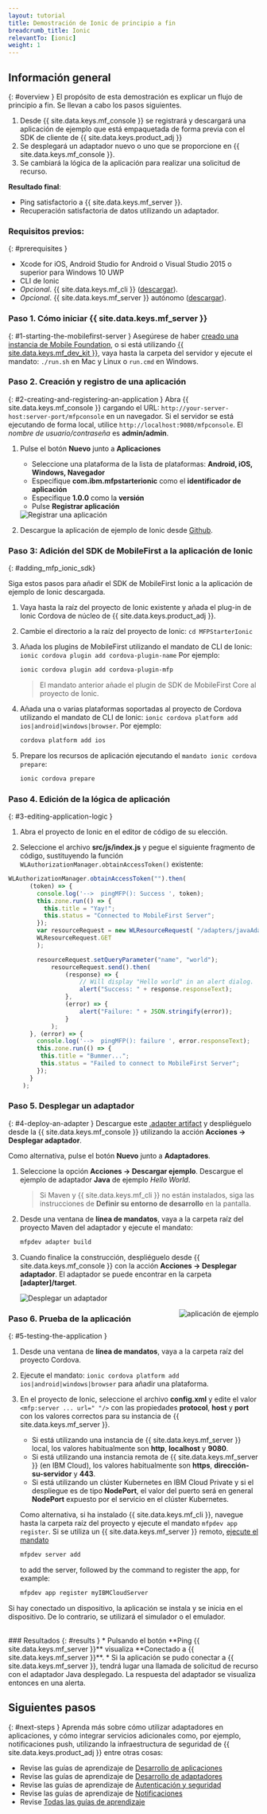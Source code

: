 ```yaml
---
layout: tutorial
title: Demostración de Ionic de principio a fin
breadcrumb_title: Ionic
relevantTo: [ionic]
weight: 1
---
```

<!-- NLS_CHARSET=UTF-8 -->
## Información general
{: #overview }
El propósito de esta demostración es explicar un flujo de principio a fin. Se llevan a cabo los pasos siguientes.

1. Desde {{ site.data.keys.mf_console }} se registrará y descargará una aplicación de ejemplo que está empaquetada de forma previa con el SDK de cliente de {{ site.data.keys.product_adj }}
2. Se desplegará un adaptador nuevo o uno que se proporcione en {{ site.data.keys.mf_console }}.  
3. Se cambiará la lógica de la aplicación para realizar una solicitud de recurso.

**Resultado final**:

* Ping satisfactorio a {{ site.data.keys.mf_server }}.
* Recuperación satisfactoria de datos utilizando un adaptador.

### Requisitos previos:
{: #prerequisites }
* Xcode for iOS, Android Studio for Android o Visual Studio 2015 o superior para Windows 10 UWP
* CLI de Ionic
* *Opcional*. {{ site.data.keys.mf_cli }} ([descargar]({{site.baseurl}}/downloads)).
* *Opcional*. {{ site.data.keys.mf_server }} autónomo ([descargar]({{site.baseurl}}/downloads)).

### Paso 1. Cómo iniciar {{ site.data.keys.mf_server }}
{: #1-starting-the-mobilefirst-server }
Asegúrese de haber [creado una instancia de Mobile Foundation](../../bluemix/using-mobile-foundation), o si está utilizando [{{ site.data.keys.mf_dev_kit }}](../../installation-configuration/development/mobilefirst), vaya hasta la carpeta del servidor y ejecute el mandato: `./run.sh` en Mac y Linux o `run.cmd` en Windows.

### Paso 2. Creación y registro de una aplicación
{: #2-creating-and-registering-an-application }
Abra {{ site.data.keys.mf_console }} cargando el URL: `http://your-server-host:server-port/mfpconsole` en un navegador. Si el servidor se está ejecutando de forma local, utilice `http://localhost:9080/mfpconsole`. El *nombre de usuario/contraseña* es **admin/admin**.

1. Pulse el botón **Nuevo** junto a **Aplicaciones**
    * Seleccione una plataforma de la lista de plataformas: **Android, iOS, Windows, Navegador**
    * Especifique **com.ibm.mfpstarterionic** como el **identificador de aplicación**
    * Especifique **1.0.0** como la **versión**
    * Pulse **Registrar aplicación**

    <img class="gifplayer" alt="Registrar una aplicación" src="register-an-application-ionic.png"/>

2. Descargue la aplicación de ejemplo de Ionic desde [Github](https://github.ibm.com/MFPSamples/MFPStarterIonic).

### Paso 3: Adición del SDK de MobileFirst a la aplicación de Ionic
{: #adding_mfp_ionic_sdk}

Siga estos pasos para añadir el SDK de MobileFirst Ionic a la aplicación de ejemplo de Ionic descargada.

1. Vaya hasta la raíz del proyecto de Ionic existente y añada el plug-in de Ionic Cordova de núcleo de {{ site.data.keys.product_adj }}.

2. Cambie el directorio a la raíz del proyecto de Ionic: `cd MFPStarterIonic`

3. Añada los plugins de MobileFirst utilizando el mandato de CLI de Ionic: `ionic cordova plugin add cordova-plugin-name`
Por ejemplo:

   ```bash
   ionic cordova plugin add cordova-plugin-mfp
   ```

   > El mandato anterior añade el plugin de SDK de MobileFirst Core al proyecto de Ionic.

4. Añada una o varias plataformas soportadas al proyecto de Cordova utilizando el mandato de CLI de Ionic: `ionic cordova platform add ios|android|windows|browser`. Por ejemplo:

   ```bash
   cordova platform add ios
   ```

5. Prepare los recursos de aplicación ejecutando el `mandato ionic cordova prepare`:

   ```bash
   ionic cordova prepare
   ```

### Paso 4. Edición de la lógica de aplicación
{: #3-editing-application-logic }
1. Abra el proyecto de Ionic en el editor de código de su elección.

2. Seleccione el archivo **src/js/index.js** y pegue el siguiente fragmento de código, sustituyendo la función `WLAuthorizationManager.obtainAccessToken()` existente:

```javascript
WLAuthorizationManager.obtainAccessToken("").then(
      (token) => {
        console.log('-->  pingMFP(): Success ', token);
        this.zone.run(() => {
          this.title = "Yay!";
          this.status = "Connected to MobileFirst Server";
        });
        var resourceRequest = new WLResourceRequest( "/adapters/javaAdapter/resource/greet/",
        WLResourceRequest.GET
        );

        resourceRequest.setQueryParameter("name", "world");
            resourceRequest.send().then(
                (response) => {
                    // Will display "Hello world" in an alert dialog.
                    alert("Success: " + response.responseText);
                },
                (error) => {
                    alert("Failure: " + JSON.stringify(error));
                }
            );
      }, (error) => {
        console.log('-->  pingMFP(): failure ', error.responseText);
        this.zone.run(() => {
         this.title = "Bummer...";
         this.status = "Failed to connect to MobileFirst Server";
        });
      }
    );
```

### Paso 5. Desplegar un adaptador
{: #4-deploy-an-adapter }
Descargue este [.adapter artifact](../javaAdapter.adapter) y despliéguelo desde la {{ site.data.keys.mf_console }} utilizando la acción **Acciones → Desplegar adaptador**.

Como alternativa, pulse el botón **Nuevo** junto a **Adaptadores**.  

1. Seleccione la opción **Acciones → Descargar ejemplo**. Descargue el ejemplo de adaptador **Java** de ejemplo *Hello World*.

    > Si Maven y {{ site.data.keys.mf_cli }} no están instalados, siga las instrucciones de **Definir su entorno de desarrollo** en la pantalla.

2. Desde una ventana de **línea de mandatos**, vaya a la carpeta raíz del proyecto Maven del adaptador y ejecute el mandato:

    ```bash
   mfpdev adapter build
   ```

3. Cuando finalice la construcción, despliéguelo desde {{ site.data.keys.mf_console }} con la acción **Acciones → Desplegar adaptador**. El adaptador se puede encontrar en la carpeta **[adapter]/target**.

    <img class="gifplayer" alt="Desplegar un adaptador" src="create-an-adapter.png"/>   


<img src="ionicQuickStart.png" alt="aplicación de ejemplo" style="float:right"/>

### Paso 6. Prueba de la aplicación
{: #5-testing-the-application }
1. Desde una ventana de **línea de mandatos**, vaya a la carpeta raíz del proyecto Cordova.
2. Ejecute el mandato: `ionic cordova platform add ios|android|windows|browser` para añadir una plataforma.
3. En el proyecto de Ionic, seleccione el archivo **config.xml** y edite el valor `<mfp:server ... url=" "/>` con las propiedades **protocol**, **host** y **port** con los valores correctos para su instancia de {{ site.data.keys.mf_server }}.
    * Si está utilizando una instancia de {{ site.data.keys.mf_server }} local, los valores habitualmente son **http**, **localhost** y **9080**.
    * Si está utilizando una instancia remota de {{ site.data.keys.mf_server }} (en IBM Cloud), los valores habitualmente son **https**, **dirección-su-servidor** y **443**.
    * Si está utilizando un clúster Kubernetes en IBM Cloud Private y si el despliegue es de tipo **NodePort**, el valor del puerto será en general **NodePort** expuesto por el servicio en el clúster Kubernetes.

    Como alternativa, si ha instalado {{ site.data.keys.mf_cli }}, navegue hasta la carpeta raíz del proyecto y ejecute el mandato `mfpdev app register`. Si se utiliza un {{ site.data.keys.mf_server }} remoto, [ejecute el mandato](../../application-development/using-mobilefirst-cli-to-manage-mobilefirst-artifacts/#add-a-new-server-instance)
    ```bash
    mfpdev server add
    ```
     to add the server, followed by the command to register the app, for example:
    ```bash
    mfpdev app register myIBMCloudServer
    ```

Si hay conectado un dispositivo, la aplicación se instala y se inicia en el dispositivo.
De lo contrario, se utilizará el simulador o el emulador.

<br clear="all"/>
### Resultados
{: #results }
* Pulsando el botón **Ping {{ site.data.keys.mf_server }}** visualiza **Conectado a {{ site.data.keys.mf_server }}**.
* Si la aplicación se pudo conectar a {{ site.data.keys.mf_server }}, tendrá lugar una llamada de solicitud de recurso con el adaptador Java desplegado. La respuesta del adaptador se visualiza entonces en una alerta.

## Siguientes pasos
{: #next-steps }
Aprenda más sobre cómo utilizar adaptadores en aplicaciones, y cómo integrar servicios adicionales como, por ejemplo, notificaciones push, utilizando la infraestructura de seguridad de {{ site.data.keys.product_adj }} entre otras cosas:

- Revise las guías de aprendizaje de [Desarrollo de aplicaciones](../../application-development/)
- Revise las guías de aprendizaje de [Desarrollo de adaptadores](../../adapters/)
- Revise las guías de aprendizaje de [Autenticación y seguridad](../../authentication-and-security/)
- Revise las guías de aprendizaje de [Notificaciones](../../notifications/)
- Revise [Todas las guías de aprendizaje](../../all-tutorials)
